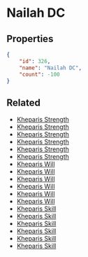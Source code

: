 # Nailah DC

<no description available>

## Properties

```json
{
    "id": 326,
    "name": "Nailah DC",
    "count": -100
}
```

## Related

- [Kheparis Strength](../items/9376-kheparis-strength.md)
- [Kheparis Strength](../items/9377-kheparis-strength.md)
- [Kheparis Strength](../items/9378-kheparis-strength.md)
- [Kheparis Strength](../items/9379-kheparis-strength.md)
- [Kheparis Strength](../items/9380-kheparis-strength.md)
- [Kheparis Strength](../items/9381-kheparis-strength.md)
- [Kheparis Will](../items/9382-kheparis-will.md)
- [Kheparis Will](../items/9383-kheparis-will.md)
- [Kheparis Will](../items/9384-kheparis-will.md)
- [Kheparis Will](../items/9385-kheparis-will.md)
- [Kheparis Will](../items/9386-kheparis-will.md)
- [Kheparis Will](../items/9387-kheparis-will.md)
- [Kheparis Skill](../items/9388-kheparis-skill.md)
- [Kheparis Skill](../items/9389-kheparis-skill.md)
- [Kheparis Skill](../items/9390-kheparis-skill.md)
- [Kheparis Skill](../items/9391-kheparis-skill.md)
- [Kheparis Skill](../items/9392-kheparis-skill.md)
- [Kheparis Skill](../items/9393-kheparis-skill.md)

